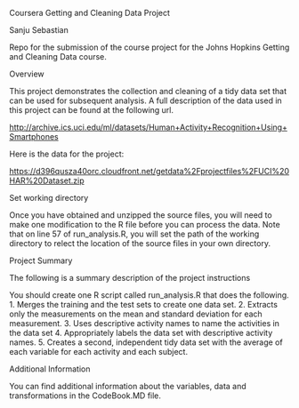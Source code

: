 Coursera Getting and Cleaning Data Project

Sanju Sebastian

Repo for the submission of the course project for the Johns Hopkins Getting and Cleaning Data course.

Overview

This project  demonstrates the collection and cleaning of a tidy data set that can be used for subsequent analysis. A full description of the data used in this project can be found at the following url.

http://archive.ics.uci.edu/ml/datasets/Human+Activity+Recognition+Using+Smartphones

Here is the data for the project:

https://d396qusza40orc.cloudfront.net/getdata%2Fprojectfiles%2FUCI%20HAR%20Dataset.zip


Set working directory

Once you have obtained and unzipped the source files, you will need to make one modification to the R file before you can process the data. Note that on line 57 of run_analysis.R, you will set the path of the working directory to relect the location of the source files in your own directory.

Project Summary

The following is a summary description of the project instructions

You should create one R script called run_analysis.R that does the following. 1. Merges the training and the test sets to create one data set. 2. Extracts only the measurements on the mean and standard deviation for each measurement. 3. Uses descriptive activity names to name the activities in the data set 4. Appropriately labels the data set with descriptive activity names. 5. Creates a second, independent tidy data set with the average of each variable for each activity and each subject.

Additional Information

You can find additional information about the variables, data and transformations in the CodeBook.MD file.